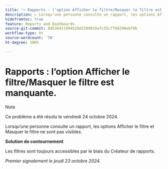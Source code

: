```yaml
---
title: '« Rapports : l’option Afficher le filtre/Masquer le filtre est manquante. »'
description: « Lorsqu’une personne consulte un rapport, les options Afficher le filtre et Masquer le filtre ne sont pas visibles. »
hidefromtoc: true
feature: Reports and Dashboards
source-git-commit: 0d536411994520d2399935efc35cff66290ebf9b
workflow-type: ht
source-wordcount: '70'
ht-degree: 100%

---
```



# Rapports : l’option Afficher le filtre/Masquer le filtre est manquante.

>[!NOTE]
>
>Ce problème a été résolu le vendredi 24 octobre 2024.

Lorsqu’une personne consulte un rapport, les options Afficher le filtre et Masquer le filtre ne sont pas visibles.

**Solution de contournement**

Les filtres sont toujours accessibles par le biais du Créateur de rapports.

_Premier signalement le jeudi 23 octobre 2024._
